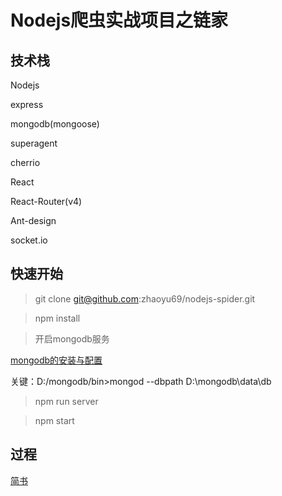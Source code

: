 # Nodejs爬虫实战项目之链家

## 技术栈

Nodejs

express

mongodb(mongoose)

superagent

cherrio

React

React-Router(v4)

Ant-design

socket.io

## 快速开始

> git clone git@github.com:zhaoyu69/nodejs-spider.git

> npm install

> 开启mongodb服务

[mongodb的安装与配置](https://jingyan.baidu.com/article/d5c4b52bef7268da560dc5f8.html)

关键：D:/mongodb/bin>mongod --dbpath D:\mongodb\data\db

> npm run server

> npm start

## 过程

[简书](http://www.jianshu.com/p/86551d5a5a28)